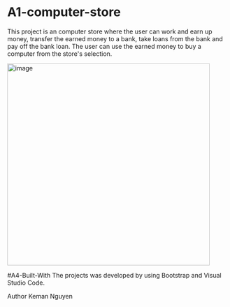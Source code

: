 # A1-computer-store

This project is an computer store where the user can work and earn up money, 
transfer the earned money to a bank, take loans from the bank and pay off the bank loan.
The user can use the earned money to buy a computer from the store's selection.

<img width="463" alt="image" src="https://user-images.githubusercontent.com/62680940/212686000-66535e36-274f-4b54-91c5-07ad425b6415.png">

#A4-Built-With
The projects was developed by using Bootstrap and Visual Studio Code.

Author Keman Nguyen
